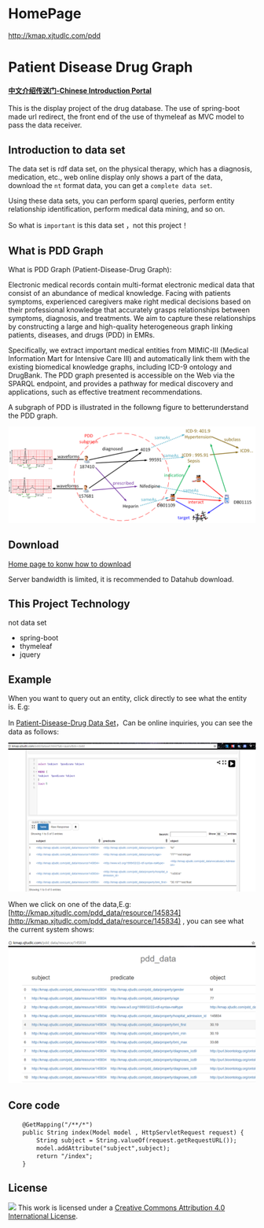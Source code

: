 # HomePage

http://kmap.xjtudlc.com/pdd


# Patient Disease Drug Graph


#### [中文介绍传送门-Chinese Introduction Portal](readme-zh.md)

This is the display project of the drug database. The use of spring-boot made url redirect, the front end of the use of thymeleaf as MVC model to pass the data receiver.

## Introduction to data set

The data set is rdf data set, on the physical therapy, which has a diagnosis, medication, etc., web online display only shows a part of the data, download the `nt` format data, you can get a `complete data set`.

Using these data sets, you can perform sparql queries, perform entity relationship identification, perform medical data mining, and so on.

So what is `important` is this data set ，not this project！

## What is PDD Graph 

What is PDD Graph (Patient-Disease-Drug Graph):

Electronic medical records contain multi-format electronic medical data that consist of an abundance of medical knowledge. Facing with patients symptoms, experienced caregivers make right medical decisions based on their professional knowledge that accurately grasps relationships between symptoms, diagnosis, and treatments. We aim to capture these relationships by constructing a large and high-quality heterogeneous graph linking patients, diseases, and drugs (PDD) in EMRs.

Specifically, we extract important medical entities from MIMIC-III (Medical Information Mart for Intensive Care III) and automatically link them with the existing biomedical knowledge graphs, including ICD-9 ontology and DrugBank. The PDD graph presented is accessible on the Web via the SPARQL endpoint, and provides a pathway for medical discovery and applications, such as effective treatment recommendations.

A subgraph of PDD is illustrated in the followng figure to betterunderstand the PDD graph.

![](img/example.png)

## Download

[Home page to konw how to download](http://kmap.xjtudlc.com/pdd/)

Server bandwidth is limited, it is recommended to Datahub download.


## This Project Technology

not data set

- spring-boot
- thymeleaf
- jquery

## Example

When you want to query out an entity, click directly to see what the entity is. E.g:


In [Patient-Disease-Drug Data Set](http://kmap.xjtudlc.com/pdd/dataset.html?tab=query&ds=/pdd)，Can be online inquiries, you can see the data as follows:


![数据集在线查询展示](/img/1.png)

When we click on one of the data,E.g:[http://kmap.xjtudlc.com/pdd_data/resource/145834](http://kmap.xjtudlc.com/pdd_data/resource/145834) , you can see what the current system shows:

![该系统展示](/img/2.png)


## Core code

```
    @GetMapping("/**/*")
    public String index(Model model , HttpServletRequest request) {
        String subject = String.valueOf(request.getRequestURL());
        model.addAttribute("subject",subject);
        return "/index";
    }
```

## License
[![](https://i.creativecommons.org/l/by/4.0/88x31.png)](http://creativecommons.org/licenses/by/4.0/) This work is licensed under a [Creative Commons Attribution 4.0 International License](http://creativecommons.org/licenses/by/4.0/).


